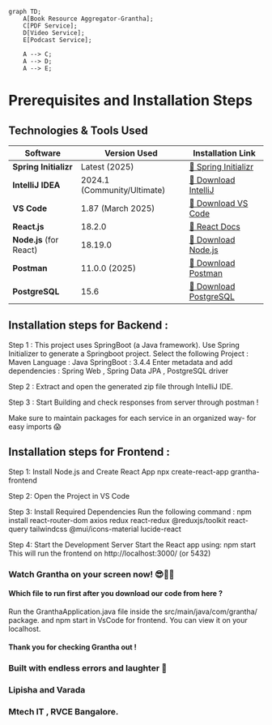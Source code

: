 ```mermaid
graph TD;
    A[Book Resource Aggregator-Grantha];
    C[PDF Service];
    D[Video Service];
    E[Podcast Service];

    A --> C;
    A --> D;
    A --> E;
```

# Prerequisites and Installation Steps 

## Technologies & Tools Used

| Software             | Version Used       | Installation Link |
|----------------------|-------------------|------------------|
| **Spring Initializr** | Latest (2025)      | [🔗 Spring Initializr](https://start.spring.io/) |
| **IntelliJ IDEA**    | 2024.1 (Community/Ultimate) | [🔗 Download IntelliJ](https://www.jetbrains.com/idea/download/) |
| **VS Code**          | 1.87 (March 2025)  | [🔗 Download VS Code](https://code.visualstudio.com/) |
| **React.js**         | 18.2.0             | [🔗 React Docs](https://react.dev/) |
| **Node.js** (for React) | 18.19.0           | [🔗 Download Node.js](https://nodejs.org/) |
| **Postman**          | 11.0.0 (2025)      | [🔗 Download Postman](https://www.postman.com/downloads/) |
| **PostgreSQL**       | 15.6               | [🔗 Download PostgreSQL](https://www.postgresql.org/download/) |

## Installation steps for Backend :
Step 1 : This project uses SpringBoot (a Java framework). Use Spring Initializer to generate a Springboot project.
Select the following 
Project : Maven
Language : Java
SpringBoot : 3.4.4
Enter metadata and add dependencies : Spring Web , Spring Data JPA , PostgreSQL driver

Step 2 : Extract and open the generated zip file through IntelliJ IDE.

Step 3 : Start Building and check responses from server through postman ! 

Make sure to maintain packages for each service in an organized way- for easy imports 😱

## Installation steps for Frontend :

Step 1: Install Node.js and Create React App
npx create-react-app grantha-frontend

Step 2: Open the Project in VS Code

Step 3: Install Required Dependencies
Run the following command :
npm install react-router-dom axios redux react-redux @reduxjs/toolkit react-query tailwindcss @mui/icons-material lucide-react

Step 4: Start the Development Server
Start the React app using: npm start
This will run the frontend on http://localhost:3000/ (or 5432)

### Watch Grantha on your screen now! 😎🚀🔥

#### Which file to run first after you download our code from here ? 
Run the GranthaApplication.java file inside the src/main/java/com/grantha/ package.
and npm start in VsCode for frontend. You can view it on your localhost.


#### Thank you for checking Grantha out !

### Built with endless errors and laughter 💙

### Lipisha and Varada 
### Mtech IT , RVCE Bangalore.
